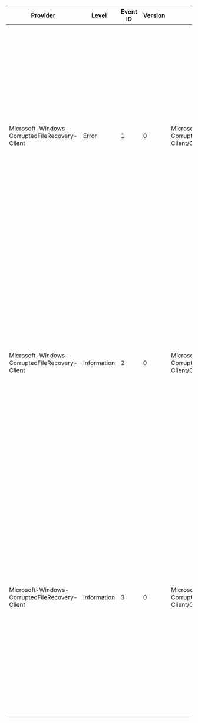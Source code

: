 Provider                                        |  Level        |  Event ID  |  Version  |  Channel                                                     |  Task  |  Opcode  |  Keyword  |  Message
------------------------------------------------|---------------|------------|-----------|--------------------------------------------------------------|--------|----------|-----------|-------------------------------------------------------------------------------------------------------------------------------------------------------------------------------------------------------------------------------------------------------------------------------------------------------------------------------------------
Microsoft-Windows-CorruptedFileRecovery-Client  |  Error        |  1         |  0        |  Microsoft-Windows-CorruptedFileRecovery-Client/Operational  |        |          |           |  The system file {FileName} may be corrupted; which may have caused the application {AppName} to stop working. Windows could not repair this file automatically (error code {ErrorCode}). Run the command "sfc /scannow" at an administrative command prompt to check for errors and to repair the file if necessary.
Microsoft-Windows-CorruptedFileRecovery-Client  |  Information  |  2         |  0        |  Microsoft-Windows-CorruptedFileRecovery-Client/Operational  |        |          |           |  The system file {FileName} may be corrupted; which may have caused the application {AppName} to stop working. Windows attempted to repair the file; but the operation was disabled by group policy.  Run the command "sfc /scannow" at an administrative command prompt to check for errors and to repair the file if necessary.
Microsoft-Windows-CorruptedFileRecovery-Client  |  Information  |  3         |  0        |  Microsoft-Windows-CorruptedFileRecovery-Client/Operational  |        |          |           |  The system file {FileName} is corrupted; which may have caused the application {AppName} to stop working. Windows could not attempt to repair {FileName} because the operation was disabled by group policy.  Run the command "sfc /scannow" at an administrative command prompt to check for errors and to repair the file if necessary.